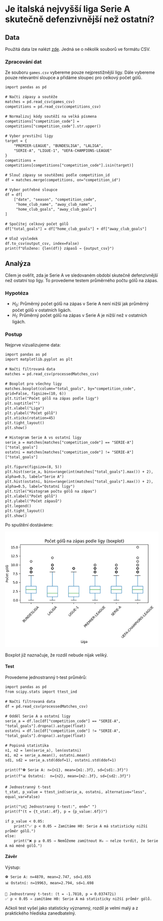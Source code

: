 # Je italská nejvyšší liga Serie A skutečně defenzivnější než ostatní?

## Data

Použitá data lze nalézt [zde](https://www.kaggle.com/datasets/davidcariboo/player-scores?select=players.csv). Jedná se o několik souborů ve formátu CSV.

### Zpracování dat

Ze souboru `games.csv` vybereme pouze nejprestižnější ligy. Dále vybereme pouze relevantní sloupce a přidáme sloupec pro celkový počet gólů.

```python3
import pandas as pd

# Načti zápasy a soutěže
matches = pd.read_csv(games_csv)
competitions = pd.read_csv(competitions_csv)

# Normalizuj kódy soutěží na velká písmena
competitions["competition_code"] = competitions["competition_code"].str.upper()

# Vyber prestižní ligy
target = {
    "PREMIER-LEAGUE", "BUNDESLIGA", "LALIGA",
    "SERIE-A", "LIGUE-1", "UEFA-CHAMPIONS-LEAGUE"
}
competitions = competitions[competitions["competition_code"].isin(target)]

# Slouč zápasy se soutěžemi podle competition_id
df = matches.merge(competitions, on="competition_id")

# Vyber potřebné sloupce
df = df[
    ["date", "season", "competition_code",
     "home_club_name", "away_club_name",
     "home_club_goals", "away_club_goals"]
]

# Spočítej celkový počet gólů
df["total_goals"] = df["home_club_goals"] + df["away_club_goals"]

# Ulož výsledek
df.to_csv(output_csv, index=False)
print(f"Uloženo: {len(df)} zápasů → {output_csv}")
````

## Analýza

Cílem je ověřit, zda je Serie A ve sledovaném období skutečně defenzivnější než ostatní top ligy. To provedeme testem průměrného počtu gólů na zápas.

### Hypotéza

* $H_0$: Průměrný počet gólů na zápas v Serie A není nižší jak průměrný počet gólů v ostatních ligách.
* $H_1$: Průměrný počet gólů na zápas v Serie A je nižší než v ostatních ligách.

### Postup

Nejprve vizualizujeme data:

```python3
import pandas as pd
import matplotlib.pyplot as plt

# Načti filtrovaná data
matches = pd.read_csv(processedMatches_csv)

# Boxplot pro všechny ligy
matches.boxplot(column="total_goals", by="competition_code", grid=False, figsize=(10, 6))
plt.title("Počet gólů na zápas podle ligy")
plt.suptitle("")
plt.xlabel("Liga")
plt.ylabel("Počet gólů")
plt.xticks(rotation=45)
plt.tight_layout()
plt.show()

# Histogram Serie A vs ostatní ligy
serie_a = matches[matches["competition_code"] == "SERIE-A"]["total_goals"]
ostatni = matches[matches["competition_code"] != "SERIE-A"]["total_goals"]

plt.figure(figsize=(8, 5))
plt.hist(serie_a, bins=range(int(matches["total_goals"].max()) + 2), alpha=0.5, label="Serie A")
plt.hist(ostatni, bins=range(int(matches["total_goals"].max()) + 2), alpha=0.5, label="Ostatní ligy")
plt.title("Histogram počtu gólů na zápas")
plt.xlabel("Počet gólů")
plt.ylabel("Počet zápasů")
plt.legend()
plt.tight_layout()
plt.show()
```

Po spuštění dostáváme:

![boxplot](boxplot.png)

Boxplot již naznačuje, že rozdíl nebude nijak veliký.

#### Test

Provedeme jednostranný t-test průměrů:

```python3
import pandas as pd
from scipy.stats import ttest_ind

# Načti filtrovaná data
df = pd.read_csv(processedMatches_csv)

# Odděl Serie A a ostatní ligy
serie_a = df.loc[df["competition_code"] == "SERIE-A", "total_goals"].dropna().astype(float)
ostatni = df.loc[df["competition_code"] != "SERIE-A", "total_goals"].dropna().astype(float)

# Popisná statistika
n1, n2 = len(serie_a), len(ostatni)
m1, m2 = serie_a.mean(), ostatni.mean()
sd1, sd2 = serie_a.std(ddof=1), ostatni.std(ddof=1)

print(f"⚽️ Serie A: n={n1}, mean={m1:.3f}, sd={sd1:.3f}")
print(f"📊 Ostatní:  n={n2}, mean={m2:.3f}, sd={sd2:.3f}")

# Jednostranný t-test
t_stat, p_value = ttest_ind(serie_a, ostatni, alternative="less", equal_var=False)

print("\n🔬 Jednostranný t-test:", end=" ")
print(f"(t = {t_stat:.4f}, p = {p_value:.6f})")

if p_value < 0.05:
	print("✅ p < 0.05 → Zamítáme H0: Serie A má statisticky nižší průměr gólů.")
else:
	print("❌ p ≥ 0.05 → Nemůžeme zamítnout H₀ – nelze tvrdit, že Serie A má méně gólů.")
```

#### Závěr

Výstup:

```
⚽️ Serie A: n=4870, mean=2.747, sd=1.655
📊 Ostatní: n=19963, mean=2.794, sd=1.698

🔬 Jednostranný t-test: (t = -1.7810, p = 0.037472i)
✅ p < 0.05 → zamítáme H0: Serie A má statisticky nižší průměr gólů.
```

Ačkoli test vyšel jako statisticky významný, rozdíl je velmi malý a z praktického hlediska zanedbatelný.
